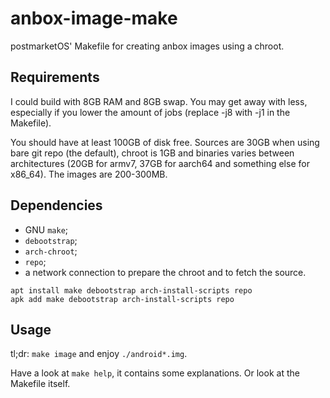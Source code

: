 # anbox-image-make

postmarketOS' Makefile for creating anbox images using a chroot.

## Requirements

I could build with 8GB RAM and 8GB swap. You may get away with less, especially
if you lower the amount of jobs (replace -j8 with -j1 in the Makefile).

You should have at least 100GB of disk free. Sources are 30GB when using bare
git repo (the default), chroot is 1GB and binaries varies between architectures
(20GB for armv7, 37GB for aarch64 and something else for x86\_64). The images
are 200-300MB.

## Dependencies
* GNU `make`;
* `debootstrap`;
* `arch-chroot`;
* `repo`;
* a network connection to prepare the chroot and to fetch the source.

`apt install make debootstrap arch-install-scripts repo`  
`apk add make debootstrap arch-install-scripts repo`

## Usage

tl;dr: `make image` and enjoy `./android*.img`.

Have a look at `make help`, it contains some explanations. Or look at the
Makefile itself.
